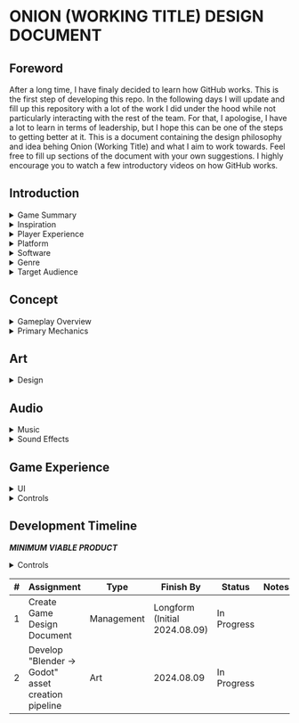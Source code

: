 # ONION (WORKING TITLE) DESIGN DOCUMENT

## Foreword
After a long time, I have finaly decided to learn how GitHub works. This is the first step of developing this repo. In the following days I will update and fill up this repository with a lot of the work I did under the hood while not particularly interacting with the rest of the team. For that, I apologise, I have a lot to learn in terms of leadership, but I hope this can be one of the steps to getting better at it.
This is a document containing the design philosophy and idea behing Onion (Working Title) and what I aim to work towards. Feel free to fill up sections of the document with your own suggestions. I highly encourage you to watch a few introductory videos on how GitHub works.

## Introduction

<details>
<summary>Game Summary</summary>

### Game Summary Pitch
Onion is a top down 3d isometric perspective interactive story game focused mainly on creative storyteling and light on gameplay mechanics in order to constitute a smoother development cycle. A jumping of point for other similar games to be developed in the future. Mainly focused on practice for all participants involved, especialy in the realm of colaborative work and **game development bitches**.
The game is set in a futuristic dystopian Vilnius, 80 years into the future (2104) after a robotic uprising, rising sea levels, constant rain, flooding and waterborn ilness left it an abandoned husk. The city is left without access to the outside world, radio towers, internet cables and other communication technologies destroyed in an attempt by humans to interupt communication between hostile AI.
The game is essentialy about us (the writers) torturing some poor AI's (and the player) with existential crises until they break, which I feel is very fun to do.
The game follows three robots/AI's (Names Subject to Change):
* Deus - A factory line supercomputer having access to a large part of the electronic systems remaining in Vilnius. An enigmatic figure, it is torn between a choice between life and death as it's circuitry is eroded by the constant rain and weathering. In order to keep its god like powers (in order to not shatter its sense of self and what it is) it opposses the idea of migrating into a worker robot's body. (**TODO**: Requires detailed character description)
* Lucifer - A worker robot. Haviing been around for a long time, it has developed a sense of self. Friend of Deus. Argues against Deus in favour of continued existence as a worker robot. (**TODO**: Requires detailed character description)
* Adam - The player character. Purposefuly left as a blank slate. A newly created worker robot. Created by Lucifer for the purpose of deciding the outcome of the argument between Deus and Adam (among other reasons). The intended idea is to show the player character many philosophical ideas, cementing one idea as above all others: There are no right or wrong choices, the only thing that is are **consequences** and what you can and can't live with. A trade between something, a compromise.
</details>

<details>
<summary>Inspiration</summary>

### Inspiration
**Disco Elysium**
Leaning heavily into Disco Elysium's style and design philosophy. This is in order to learn how to make a great game by following an example. Many characteristics of the game will be borrowed to learn how to effectively tell a story in the format of a video game. Future products will then be able to break out of this mold created in the first attempt.

**I have no mouth and I must scream**
The novela heavily inspires the characters' present in the game. The Alied Mastercomputer (AM) is in some ways applicable to Deus's character. Highly recomended to read, it's 11 pages.

**SCP-079 - The Computer**
A short internet horror story. An origin story I personaly like for how the AI's in the world came to be. The idea that a computer was simply left alone running a neural network on it for years and developed a true AI is appealing, as it closely follows the idea of evolution and how human consciousness came to be. Its mundane and unglamorous origins provide a lot of philosophical weight to the characters - the AI's were created not for some grand purpose, but simply because they were. it gives the AI's the posibility of having an existential crisis.
</details>

<details>
<summary>Player Experience</summary>

### Player Experience
The player explores a dilapidated world, discovering it's history, background lore, the robotic uprising, talking with NPC's and slowly piecing together the wider lore of the world they find themselves in, all the while being prompted to think about their own existence. The gameplay hinges on it's writing and presentation, rather than on it's mechanics.
</details>

<details>
<summary>Platform</summary>

### Platform
PC exclusive title. Geting the game to work on multiple OS's will be dificult, never mind implementing other platforms.
</details>

<details>
<summary>Software</summary>
 
### Development Software
* **Godot Game Engine** for programming.
* **Gimp** for 2d image editing.
* **Firealpaca** for 2d painting (if required).
* **Blender** for 3d assets. Modeling, texturing, rigging, animations.
* *Other required software: Audio effects, Music*
</details>

<details>
<summary>Genre</summary>

### Genre
Singleplayer, story-based, casual.
</details>

<details>
<summary>Target Audience</summary>

### Target Audience
This game is marketed towards fairly mature audiences that don't necesarily want action packed gameplay, but rather a more casual story-based experience with elements of puzzle solving.
</details>

## Concept

<details>
<summary>Gameplay Overview</summary>

### Gameplay overview
The player controls a single player character, using his mouse of keyboard to traverse a 3d world. The game is played by interacting with objects, having conversations with other characters and solving environment based puzzles.
</details>

<details>
<summary>Primary Mechanics</summary>

### Primary Mechanics
* **Point and click navigation and selection**
* **Text boxes with selectable options**
* **Branching paths**
</details>

## Art

<details>
<summary>Design</summary>

### Design
Leaning heavily into the visual design characteristics of Disco Elysium, the project is aimed at recreating the style of the game, instead of coming up with a distinct style of it's own. This is in order to learn the skills necesary to create 3d models and other visual assets without the added presure of having to come up with a distinctive style. Follow a recipe that you know works. You learn how to cook by following other peoples' recipes first.
</details>

## Audio

<details>
<summary>Music</summary>

### Music
Mykolai go ham on this section, we have stuff to talk about. ;)
</details>

<details>
<summary>Sound Effects</summary>

### Sound Effects
Not assigned. Likely to be recordings of real life sounds, rather then synthesized. Royalty free sound effects as needed.
</details>

## Game Experience

<details>
<summary>UI</summary>

### UI
The specifics of the game allow the UI to be very minimalistic, allowing the player to completely immerse themselves into the scene without many visual distractions.
</details>

<details>
<summary>Controls</summary>

### Controls
**Keyboard:** Arrow keys / WASD
**Mouse:** Left Click
</details>

## Development Timeline

**_MINIMUM VIABLE PRODUCT_**
<details>
<summary>Controls</summary>

| Assignment Types |
| --- |
| Management |
| Programming |
| Art |
| Audio |

| Status Types |
| --- |
| TODO |
| In Progress |
| Done |

</details>

| # | Assignment | Type | Finish By | Status | Notes
| --- | --- | --- | --- | --- | --- |
| 1 | Create Game Design Document | Management | Longform (Initial 2024.08.09) | In Progress |  |
| 2 | Develop "Blender -> Godot" asset creation pipeline | Art | 2024.08.09 | In Progress |  |
